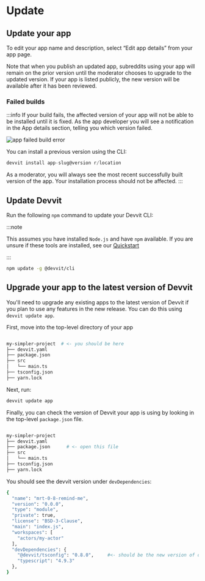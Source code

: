 # Update

## Update your app

To edit your app name and description, select “Edit app details” from your app page.

Note that when you publish an updated app, subreddits using your app will remain on the prior version until the moderator chooses to upgrade to the updated version. If your app is listed publicly, the new version will be available after it has been reviewed.

### Failed builds

:::info
If your build fails, the affected version of your app will not be able to be installed until it is fixed. As the app developer you will see a notification in the App details section, telling you which version failed.

![app failed build error](./assets/app_failed_build_error.png)

You can install a previous version using the CLI:

```ts
devvit install app-slug@version r/location
```

As a moderator, you will always see the most recent successfully built version of the app. Your installation process should not be affected.
:::

## Update Devvit

Run the following `npm` command to update your Devvit CLI:

:::note

This assumes you have installed `Node.js` and have `npm` available. If you are unsure if these tools are installed, see our [Quickstart](quickstart)

:::

```bash
npm update -g @devvit/cli
```

## Upgrade your app to the latest version of Devvit

You'll need to upgrade any existing apps to the latest version of Devvit if you plan to use any features in the new release. You can do this using `devvit update app`.

First, move into the top-level directory of your app

```bash

my-simpler-project  # <- you should be here
├── devvit.yaml
├── package.json
├── src
│   └── main.ts
├── tsconfig.json
├── yarn.lock
```

Next, run:

```bash
devvit update app
```

Finally, you can check the version of Devvit your app is using by looking in the top-level `package.json` file.

```bash

my-simpler-project
├── devvit.yaml
├── package.json      # <- open this file
├── src
│   └── main.ts
├── tsconfig.json
├── yarn.lock
```

You should see the devvit version under `devDependencies`:

```bash
{
  "name": "mrt-0-8-remind-me",
  "version": "0.0.0",
  "type": "module",
  "private": true,
  "license": "BSD-3-Clause",
  "main": "index.js",
  "workspaces": [
    "actors/my-actor"
  ],
  "devDependencies": {
    "@devvit/tsconfig": "0.8.0",     #<- should be the new version of devvit
    "typescript": "4.9.3"
  },
}
```
